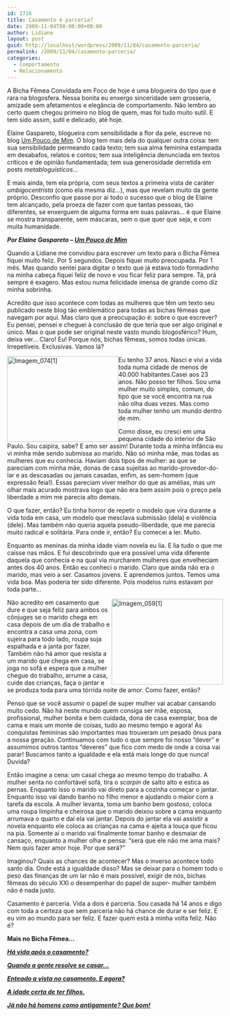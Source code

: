 ```yaml
---
id: 2726
title: Casamento é parceria?
date: 2009-11-04T00:00:00+00:00
author: Lidiane
layout: post
guid: http://localhost/wordpress/2009/11/04/casamento-parceria/
permalink: /2009/11/04/casamento-parceria/
categories:
  - Comportamento
  - Relacionamento
---
```

A Bicha Fêmea Convidada em Foco de hoje é uma blogueira do tipo que é rara na blogosfera. Nessa bonita eu enxergo sinceridade sem grosseria, amizade sem afetamentos e elegância de comportamento. Não lembro ao certo quem chegou primeiro no blog de quem, mas foi tudo muito sutil. E tem sido assim, sutil e delicado, até hoje.

Elaine Gaspareto, blogueira com sensibilidade a flor da pele, escreve no blog <a href="http://elainegaspareto.blogspot.com/" target="_blank">Um Pouco de Mim</a>. O blog tem mais dela do qualquer outra coisa: tem sua sensibilidade permeando cada texto; tem sua alma feminina estampada em desabafos, relatos e contos; tem sua inteligência denunciada em textos críticos e de opinião fundamentada; tem sua generosidade derretida em posts _metabloguísticos_…

E mais ainda, tem ela própria, com seus textos a primeira vista de caráter _umbigocentrista_ (como ela mesma diz…), mas que revelam muito da gente próprio. Desconfio que passe por aí todo o sucesso que o blog de Elaine tem alcançado, pela proeza de fazer com que tantas pessoas, tão diferentes, se enxerguem de alguma forma em suas palavras… é que Elaine se mostra transparente, sem máscaras, sem o que quer que seja, e com muita humanidade.

**_Por Elaine Gaspareto – <a href="http://elainegaspareto.blogspot.com/" target="_blank">Um Pouco de Mim</a>_**

Quando a Lidiane me convidou para escrever um texto para o Bicha Fêmea fiquei muito feliz. Por 5 segundos. Depois fiquei muito preocupada. Por 1 mês. Mas quando sentei para digitar o texto que já estava todo formadinho na minha cabeça fiquei feliz de novo e vou ficar feliz para sempre. Tá, prá sempre é exagero. Mas estou numa felicidade imensa de grande como diz minha sobrinha.

Acredito que isso acontece com todas as mulheres que têm um texto seu publicado neste blog tão emblemático para todas as bichas fêmeas que navegam por aqui. Mas claro que a preocupação é: sobre o que escrever? Eu pensei, pensei e cheguei à conclusão de que teria que ser algo original e único. Mas o que pode ser original neste vasto mundo blogosférico? Hum, deixa ver&#8230; Claro! Eu! Porque nós, bichas fêmeas, somos todas únicas. Irrepetíveis. Exclusivas. Vamos lá?

[<img style="display: inline; margin-left: 0; margin-right: 0; border-width: 0;" title="Imagem_074[1]" src="http://www.trololodemulher.com.br/blog/wp-content/uploads/2009/11/imagem_0741_thumb.jpg" border="0" alt="Imagem_074[1]" width="260" height="200" align="left" />](http://www.trololodemulher.com.br/blog/wp-content/uploads/2009/11/imagem_0741.jpg) Eu tenho 37 anos. Nasci e vivi a vida toda numa cidade de menos de 40.000 habitantes.Casei aos 23 anos. Não posso ter filhos. Sou uma mulher muito simples, comum, do tipo que se você encontra na rua não olha duas vezes. Mas como toda mulher tenho um mundo dentro de mim.

Como disse, eu cresci em uma pequena cidade do interior de São Paulo. Sou caipira, sabe? E amo ser assim! Durante toda a minha infância eu vi minha mãe sendo submissa ao marido. Não só minha mãe, mas todas as mulheres que eu conhecia. Haviam dois tipos de mulher: as que se pareciam com minha mãe, donas de casa sujeitas ao marido-provedor-do-lar e as descasadas ou jamais casadas, enfim, as sem-homem (que expressão feia!). Essas pareciam viver melhor do que as amélias, mas um olhar mais acurado mostrava logo que não era bem assim pois o preço pela liberdade a mim me parecia alto demais.

O que fazer, então? Eu tinha horror de repetir o modelo que vira durante a vida toda em casa, um modelo que mesclava submissão (dela) e violência (dele). Mas também não queria aquela pseudo-liberdade, que me parecia muito radical e solitária. Para onde ir, então? Eu comecei a ler. Muito.

Enquanto as meninas da minha idade viam novela eu lia. E lia tudo o que me caísse nas mãos. E fui descobrindo que era possível uma vida diferente daquela que conhecia e na qual via murcharem mulheres que envelheciam antes dos 40 anos. Então eu conheci o marido. Claro que ainda não era o marido, mas veio a ser. Casamos jovens. E aprendemos juntos. Temos uma vida boa. Mas poderia ter sido diferente. Pois modelos ruins estavam por toda parte&#8230;

[<img style="display: inline; margin-left: 0; margin-right: 0; border-width: 0;" title="Imagem_059[1]" src="http://www.trololodemulher.com.br/blog/wp-content/uploads/2009/11/imagem_0591_thumb.jpg" border="0" alt="Imagem_059[1]" width="260" height="200" align="right" />](http://www.trololodemulher.com.br/blog/wp-content/uploads/2009/11/imagem_0591.jpg) Não acredito em casamento que dure e que seja feliz para ambos os cônjuges se o marido chega em casa depois de um dia de trabalho e encontra a casa uma zona, com sujeira para todo lado, roupa suja espalhada e a janta por fazer. Também não há amor que resista a um marido que chega em casa, se joga no sofá e espera que a mulher chegue do trabalho, arrume a casa, cuide das crianças, faça o jantar e se produza toda para uma tórrida noite de amor. Como fazer, então?

Penso que se você assumir o papel de super mulher vai acabar cansando muito cedo. Não há neste mundo quem consiga ser mãe, esposa, profissional, mulher bonita e bem cuidada, dona de casa exemplar, boa de cama e mais um monte de coisas, tudo ao mesmo tempo e agora! As conquistas femininas são importantes mas trouxeram um pesado ônus para a nossa geração. Continuamos com tudo o que sempre foi nosso &#8220;dever&#8221; e assumimos outros tantos &#8220;deveres&#8221; que fico com medo de onde a coisa vai parar! Buscamos tanto a igualdade e ela está mais longe do que nunca!  Duvida?

Então imagine a cena: um casal chega ao mesmo tempo do trabalho. A mulher senta no confortável sofá, tira o _scarpin_ de salto alto e estica as pernas. Enquanto isso o marido vai direto para a cozinha começar o jantar. Enquanto isso vai dando banho no filho menor e ajudando o maior com a tarefa da escola. A mulher levanta, toma um banho bem gostoso, coloca uma roupa limpinha e cheirosa que o marido deixou sobre a cama enquanto arrumava o quarto e daí ela vai jantar. Depois do jantar ela vai assistir a novela enquanto ele coloca as crianças na cama e ajeita a louça que ficou na pia. Somente aí o marido vai finalmente tomar banho e desmaiar de cansaço, enquanto a mulher olha e pensa: &#8220;será que ele não me ama mais? Nem quis fazer amor hoje. Por que será?&#8221;

Imaginou? Quais as chances de acontecer? Mas o inverso acontece todo santo dia. Onde está a igualdade disso? Mas se deixar para o homem todo o peso das finanças de um lar não é mais possível, exigir de nós, bichas fêmeas do século XXI o desempenhar do papel de super- mulher também não é nada justo.

Casamento é parceria. Vida a dois é parceria. Sou casada há 14 anos e digo com toda a certeza que sem parceria não há chance de durar e ser feliz. E eu vim ao mundo para ser feliz. E fazer quem está à minha volta feliz. Não é?

**Mais no Bicha Fêmea…**

**_<a href="http://www.trololodemulher.com.br/2010/06/30/casamento-2/" target="_self">Há vida após o casamento?</a>_**

**_<a href="http://www.trololodemulher.com.br/2010/05/14/casamento/" target="_self">Quando a gente resolve se casar&#8230;</a>_**

**_<a href="http://www.trololodemulher.com.br/2010/05/12/enteado-casamento/" target="_self">Enteado a vista no casamento. E agora?</a>_**

**_<a href="http://www.trololodemulher.com.br/2010/01/27/convidada-luciana-casado/" target="_self">A idade certa de ter filhos.</a>_**

**_<a href="http://www.trololodemulher.com.br/2009/10/05/comportamento-masculino/" target="_self">Já não há homens como antigamente? Que bom!</a>_**